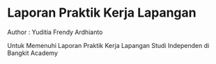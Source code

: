 ﻿# Laporan Praktik Kerja Lapangan 

Author : Yuditia Frendy Ardhianto

Untuk Memenuhi Laporan Praktik Kerja Lapangan Studi Independen di Bangkit Academy
